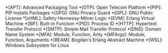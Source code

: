 *[APT]: Advanced Packaging Tool
*[OTP]: Open Telecom Platform
*[PIP]: PIP Installs Packages
*[GPG]: GNU Privacy Guard
*[GPL]: GNU Public License
*[sHML]: Safety Hennessy-Milner Logic
*[EVM]: Erlang Virtual Machine
*[BIF]: Built-in Function
*[PID]: Process ID
*[HTTP]: Hypertext Transfer Protocol
*[SMTP]: Simple Mail Transfer Protocol
*[DNS]: Domain Name System
*[MFA]: Module, Function, Arity
*[MFArgs]: Module, Function, Arguments
*[BEAM]: Bogdan's Erlang Abstract Machine
*[WSL]: Windows Subsystem for Linux